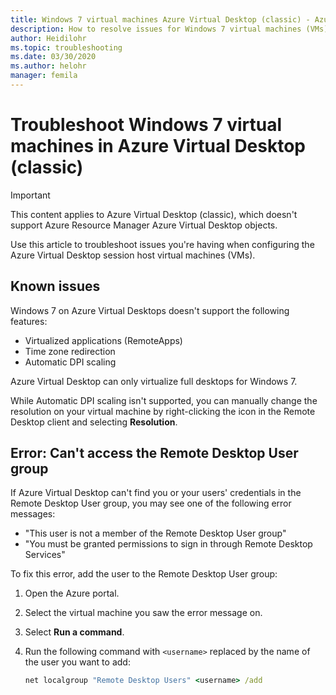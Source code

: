 ```yaml
---
title: Windows 7 virtual machines Azure Virtual Desktop (classic) - Azure
description: How to resolve issues for Windows 7 virtual machines (VMs) in a Azure Virtual Desktop (classic) environment.
author: Heidilohr
ms.topic: troubleshooting
ms.date: 03/30/2020
ms.author: helohr
manager: femila
---
```

# Troubleshoot Windows 7 virtual machines in Azure Virtual Desktop (classic)

>[!IMPORTANT]
>This content applies to Azure Virtual Desktop (classic), which doesn't support Azure Resource Manager Azure Virtual Desktop objects.

Use this article to troubleshoot issues you're having when configuring the Azure Virtual Desktop session host virtual machines (VMs).

## Known issues

Windows 7 on Azure Virtual Desktops doesn't support the following features:

- Virtualized applications (RemoteApps)
- Time zone redirection
- Automatic DPI scaling

Azure Virtual Desktop can only virtualize full desktops for Windows 7.

While Automatic DPI scaling isn't supported, you can manually change the resolution on your virtual machine by right-clicking the icon in the Remote Desktop client and selecting **Resolution**.

## Error: Can't access the Remote Desktop User group

If Azure Virtual Desktop can't find you or your users' credentials in the Remote Desktop User group, you may see one of the following error messages:

- "This user is not a member of the Remote Desktop User group"
- "You must be granted permissions to sign in through Remote Desktop Services"

To fix this error, add the user to the Remote Desktop User group:

1. Open the Azure portal.
2. Select the virtual machine you saw the error message on.
3. Select **Run a command**.
4. Run the following command with `<username>` replaced by the name of the user you want to add:

   ```cmd
   net localgroup "Remote Desktop Users" <username> /add
   ```